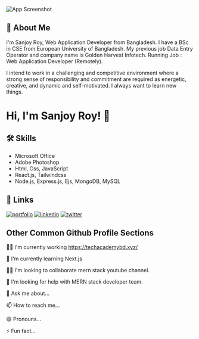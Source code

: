 ![App Screenshot](https://media.licdn.com/dms/image/C4D16AQEYrkTvO1YyJg/profile-displaybackgroundimage-shrink_350_1400/0/1654975135395?e=1689206400&v=beta&t=yjY76w5mL0onKE9Nea_UiX8YXMDaxBXjvSSZX6jlSIk)


## 🚀 About Me

I'm Sanjoy Roy, Web Application Developer from  Bangladesh. I have a BSc in CSE from European University of Bangladesh. My previous job Data Entry Operator and company name is Golden Harvest Infotech. Running Job : Web Application Developer (Remotely).

I intend to work in a challenging and competitive environment where a strong sense of responsibility and commitment are required as energetic, creative, and dynamic and self-motivated. I always want to learn new things.


# Hi, I'm Sanjoy Roy! 👋
## 🛠 Skills

- Microsoft Office
- Adobe Photoshop
- Html, Css, JavaScript
- React.js, Tailwindcss
- Node.js, Express.js, Ejs, MongoDB, MySQL


## 🔗 Links
[![portfolio](https://img.shields.io/badge/portfolio-000?style=for-the-badge&logo=ko-fi&logoColor=white)](https://github.com/sanjoyroy-git?tab=repositories)
[![linkedin](https://img.shields.io/badge/linkedin-0A66C2?style=for-the-badge&logo=linkedin&logoColor=white)](https://www.linkedin.com/in/sanjoyroy-in)
[![twitter](https://img.shields.io/badge/youtube-red?style=for-the-badge&logo=youtube&logoColor=white)](https://www.youtube.com/@sanjoy-roy)


## Other Common Github Profile Sections
👩‍💻 I'm currently working https://techacademybd.xyz/

🧠 I'm currently learning Next.js

👯‍♀️ I'm looking to collaborate mern stack youtube channel.

🤔 I'm looking for help with MERN stack developer team.

💬 Ask me about...

📫 How to reach me...

😄 Pronouns...

⚡️ Fun fact...

